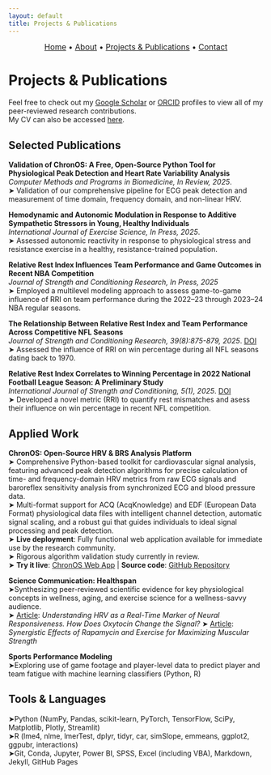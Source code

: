 ```yaml
---
layout: default
title: Projects & Publications
---
```


<div style="text-align:center; font-size: 1.1em; margin-bottom: 1.5em;">
  <a href="/">Home</a> • 
  <a href="/about">About</a> • 
  <a href="/projects">Projects & Publications</a> • 
  <a href="/contact">Contact</a>
</div>

# Projects & Publications

Feel free to check out my [Google Scholar](https://scholar.google.com/citations?user=GMi1gHsAAAAJ&hl=en) or [ORCID](https://orcid.org/0009-0001-1381-0868) profiles to view all of my peer-reviewed research contributions.  
My CV can also be accessed [here](/CV%20PINZONE.pdf).


## Selected Publications

**Validation of ChronOS: A Free, Open-Source Python Tool for Physiological Peak Detection and Heart Rate Variability Analysis**  
_Computer Methods and Programs in Biomedicine, In Review, 2025_.  
➤ Validation of our comprehensive pipeline for ECG peak detection and measurement of time domain, frequency domain, and non-linear HRV. 

**Hemodynamic and Autonomic Modulation in Response to Additive Sympathetic Stressors in Young, Healthy Individuals**  
_International Journal of Exercise Science, In Press, 2025_.  
➤ Assessed autonomic reactivity in response to physiological stress and resistance exercise in a healthy, resistance-trained population. 

**Relative Rest Index Influences Team Performance and Game Outcomes in Recent NBA Competition**  
_Journal of Strength and Conditioning Research, In Press, 2025_  
➤ Employed a multilevel modeling approach to assess game-to-game influence of RRI on team performance during the 2022–23 through 2023–24 NBA regular seasons.

**The Relationship Between Relative Rest Index and Team Performance Across Competitive NFL Seasons**  
_Journal of Strength and Conditioning Research, 39(8):875-879, 2025_. [DOI](10.1519/JSC.0000000000005148)  
➤ Assessed the influence of RRI on win percentage during all NFL seasons dating back to 1970.

**Relative Rest Index Correlates to Winning Percentage in 2022 National Football League Season: A Preliminary Study**  
_International Journal of Strength and Conditioning, 5(1), 2025_. [DOI](https://doi.org/10.47206/ijsc.v5i1.403)    
➤ Developed a novel metric (RRI) to quantify rest mismatches and asess their influence on win percentage in recent NFL competition.  



## Applied Work

**ChronOS: Open-Source HRV & BRS Analysis Platform**  
➤ Comprehensive Python-based toolkit for cardiovascular signal analysis, featuring advanced peak detection algorithms for precise calculation of time- and frequency-domain HRV metrics from raw ECG signals and baroreflex sensitivity analysis from synchronized ECG and blood pressure data.  
➤ Multi-format support for ACQ (AcqKnowledge) and EDF (European Data Format) physiological data files with intelligent channel detection, automatic signal scaling, and a robust gui that guides individuals to ideal signal processing and peak detection.  
➤ **Live deployment**: Fully functional web application available for immediate use by the research community.  
➤ Rigorous algorithm validation study currently in review.  
➤ **Try it live**: [ChronOS Web App](https://chronoshrv.streamlit.app) | **Source code**: [GitHub Repository](https://github.com/apinzone/OS_HRV/)

**Science Communication: Healthspan**  
  ➤Synthesizing peer-reviewed scientific evidence for key physiological concepts in wellness, aging, and exercise science for a wellness-savvy audience.  
  ➤ [Article](https://gethealthspan.com/science/article/hrv-and-oxytocin): *Understanding HRV as a Real-Time Marker of Neural Responsiveness. How Does Oxytocin Change the Signal?*
  ➤ [Article](https://www.gethealthspan.com/research/article/rapamycin-and-muscle-preservation): *Synergistic Effects of Rapamycin and Exercise for Maximizing Muscular Strength*

**Sports Performance Modeling**  
  ➤Exploring use of game footage and player-level data to predict player and team fatigue with machine learning classifiers (Python, R)
  
## Tools & Languages
➤Python (NumPy, Pandas, scikit-learn, PyTorch, TensorFlow, SciPy, Matplotlib, Plotly, Streamlit)  
➤R (lme4, nlme, lmerTest, dplyr, tidyr, car, simSlope, emmeans, ggplot2, ggpubr, interactions)  
➤Git, Conda, Jupyter, Power BI, SPSS, Excel (including VBA), Markdown, Jekyll, GitHub Pages
